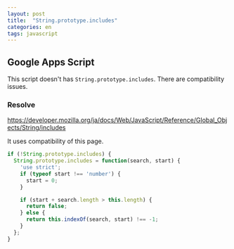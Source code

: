 ```yaml
---
layout: post
title:  "String.prototype.includes"
categories: en
tags: javascript
---
```


## Google Apps Script

This script doesn't has `String.prototype.includes`.
There are compatibility issues.

### Resolve

https://developer.mozilla.org/ja/docs/Web/JavaScript/Reference/Global_Objects/String/includes

It uses compatibility of this page.

```js
if (!String.prototype.includes) {
  String.prototype.includes = function(search, start) {
    'use strict';
    if (typeof start !== 'number') {
      start = 0;
    }

    if (start + search.length > this.length) {
      return false;
    } else {
      return this.indexOf(search, start) !== -1;
    }
  };
}
```

